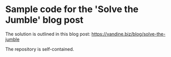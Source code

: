 # Sample code for the 'Solve the Jumble' blog post

The solution is outlined in this blog post: https://vandine.biz/blog/solve-the-jumble

The repository is self-contained.
